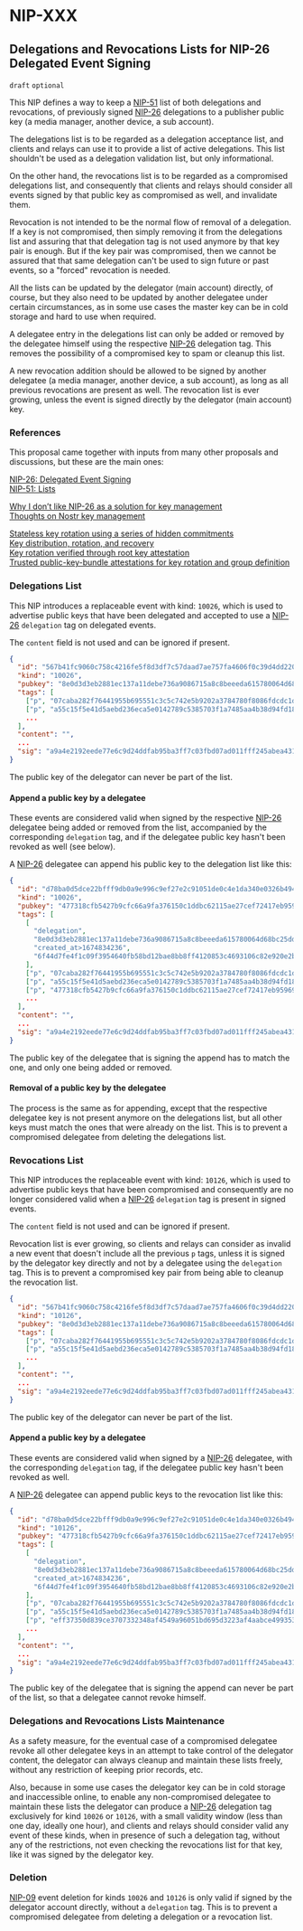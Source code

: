 NIP-XXX
=======

Delegations and Revocations Lists for NIP-26 Delegated Event Signing
-----

`draft` `optional`

This NIP defines a way to keep a [NIP-51](https://github.com/nostr-protocol/nips/blob/master/51.md) list of both delegations and revocations, of previously signed [NIP-26](https://github.com/nostr-protocol/nips/blob/master/26.md) delegations to a publisher public key (a media manager, another device, a sub account).

The delegations list is to be regarded as a delegation acceptance list, and clients and relays can use it to provide a list of active delegations. This list shouldn't be used as a delegation validation list, but only informational.

On the other hand, the revocations list is to be regarded as a compromised delegations list, and consequently that clients and relays should consider all events signed by that public key as compromised as well, and invalidate them.

Revocation is not intended to be the normal flow of removal of a delegation. If a key is not compromised, then simply removing it from the delegations list and assuring that that delegation tag is not used anymore by that key pair is enough. But if the key pair was compromised, then we cannot be assured that that same delegation can't be used to sign future or past events, so a "forced" revocation is needed.

All the lists can be updated by the delegator (main account) directly, of course, but they also need to be updated by another delegatee under certain circumstances, as in some use cases the master key can be in cold storage and hard to use when required.

A delegatee entry in the delegations list can only be added or removed by the delegatee himself using the respective [NIP-26](https://github.com/nostr-protocol/nips/blob/master/26.md) delegation tag. This removes the possibility of a compromised key to spam or cleanup this list.

A new revocation addition should be allowed to be signed by another delegatee (a media manager, another device, a sub account), as long as all previous revocations are present as well. The revocation list is ever growing, unless the event is signed directly by the delegator (main account) key.

### References

This proposal came together with inputs from many other proposals and discussions, but these are the main ones:

[NIP-26: Delegated Event Signing](https://github.com/nostr-protocol/nips/blob/master/26.md)<br>
[NIP-51: Lists](https://github.com/nostr-protocol/nips/blob/master/51.md)

[Why I don’t like NIP-26 as a solution for key management](https://fiatjaf.com/4c79fd7b.html)<br>
[Thoughts on Nostr key management](https://fiatjaf.com/72f5d1e4.html)

[Stateless key rotation using a series of hidden commitments](https://github.com/nostr-protocol/nips/issues/103)<br>
[Key distribution, rotation, and recovery](https://github.com/nostr-protocol/nostr/issues/45)<br>
[Key rotation verified through root key attestation](https://github.com/nostr-protocol/nips/issues/116)<br>
[Trusted public-key-bundle attestations for key rotation and group definition](https://github.com/nostr-protocol/nips/issues/123)

### Delegations List

This NIP introduces a replaceable event with kind: `10026`, which is used to advertise public keys that have been delegated and accepted to use a [NIP-26](https://github.com/nostr-protocol/nips/blob/master/26.md) `delegation` tag on delegated events.

The `content` field is not used and can be ignored if present.

```json
{
  "id": "567b41fc9060c758c4216fe5f8d3df7c57daad7ae757fa4606f0c39d4dd220ef",
  "kind": "10026",
  "pubkey": "8e0d3d3eb2881ec137a11debe736a9086715a8c8beeeda615780064d68bc25dd",
  "tags": [
    ["p", "07caba282f76441955b695551c3c5c742e5b9202a3784780f8086fdcdc1da3a9"],
    ["p", "a55c15f5e41d5aebd236eca5e0142789c5385703f1a7485aa4b38d94fd18dcc4"],
    ...
  ],
  "content": "",
  ...
  "sig": "a9a4e2192eede77e6c9d24ddfab95ba3ff7c03fbd07ad011fff245abea431fb4d3787c2d04aad001cb039cb8de91d83ce30e9a94f82ac3c5a2372aa1294a96bd"
}
```

The public key of the delegator can never be part of the list.

#### Append a public key by a delegatee

These events are considered valid when signed by the respective [NIP-26](https://github.com/nostr-protocol/nips/blob/master/26.md) delegatee being added or removed from the list, accompanied by the corresponding `delegation` tag, and if the delegatee public key hasn't been revoked as well (see below).

A [NIP-26](https://github.com/nostr-protocol/nips/blob/master/26.md) delegatee can append his public key to the delegation list like this:

```json
{
  "id": "d78ba0d5dce22bfff9db0a9e996c9ef27e2c91051de0c4e1da340e0326b4941e",
  "kind": "10026",
  "pubkey": "477318cfb5427b9cfc66a9fa376150c1ddbc62115ae27cef72417eb959691396",
  "tags": [
    [
      "delegation",
      "8e0d3d3eb2881ec137a11debe736a9086715a8c8beeeda615780064d68bc25dd",
      "created_at>1674834236",
      "6f44d7fe4f1c09f3954640fb58bd12bae8bb8ff4120853c4693106c82e920e2b898f1f9ba9bd65449a987c39c0423426ab7b53910c0c6abfb41b30bc16e5f524"
    ],
    ["p", "07caba282f76441955b695551c3c5c742e5b9202a3784780f8086fdcdc1da3a9"],
    ["p", "a55c15f5e41d5aebd236eca5e0142789c5385703f1a7485aa4b38d94fd18dcc4"],
    ["p", "477318cfb5427b9cfc66a9fa376150c1ddbc62115ae27cef72417eb959691396"],
    ...
  ],
  "content": "",
  ...
  "sig": "a9a4e2192eede77e6c9d24ddfab95ba3ff7c03fbd07ad011fff245abea431fb4d3787c2d04aad001cb039cb8de91d83ce30e9a94f82ac3c5a2372aa1294a96bd"
}
```

The public key of the delegatee that is signing the append has to match the one, and only one being added or removed.

#### Removal of a public key by the delegatee

The process is the same as for appending, except that the respective delegatee key is not present anymore on the delegations list, but all other keys must match the ones that were already on the list. This is to prevent a compromised delegatee from deleting the delegations list.

### Revocations List

This NIP introduces the replaceable event with kind: `10126`, which is used to advertise public keys that have been compromised and consequently are no longer considered valid when a [NIP-26](https://github.com/nostr-protocol/nips/blob/master/26.md) `delegation` tag is present in signed events.

The `content` field is not used and can be ignored if present.

Revocation list is ever growing, so clients and relays can consider as invalid a new event that doesn't include all the previous `p` tags, unless it is signed by the delegator key directly and not by a delegatee using the `delegation` tag. This is to prevent a compromised key pair from being able to cleanup the revocation list.

```json
{
  "id": "567b41fc9060c758c4216fe5f8d3df7c57daad7ae757fa4606f0c39d4dd220ef",
  "kind": "10126",
  "pubkey": "8e0d3d3eb2881ec137a11debe736a9086715a8c8beeeda615780064d68bc25dd",
  "tags": [
    ["p", "07caba282f76441955b695551c3c5c742e5b9202a3784780f8086fdcdc1da3a9"],
    ["p", "a55c15f5e41d5aebd236eca5e0142789c5385703f1a7485aa4b38d94fd18dcc4"],
    ...
  ],
  "content": "",
  ...
  "sig": "a9a4e2192eede77e6c9d24ddfab95ba3ff7c03fbd07ad011fff245abea431fb4d3787c2d04aad001cb039cb8de91d83ce30e9a94f82ac3c5a2372aa1294a96bd"
}
```

The public key of the delegator can never be part of the list.

#### Append a public key by a delegatee

These events are considered valid when signed by a [NIP-26](https://github.com/nostr-protocol/nips/blob/master/26.md) delegatee, with the corresponding `delegation` tag, if the delegatee public key hasn't been revoked as well.

A [NIP-26](https://github.com/nostr-protocol/nips/blob/master/26.md) delegatee can append public keys to the revocation list like this:

```json
{
  "id": "d78ba0d5dce22bfff9db0a9e996c9ef27e2c91051de0c4e1da340e0326b4941e",
  "kind": "10126",
  "pubkey": "477318cfb5427b9cfc66a9fa376150c1ddbc62115ae27cef72417eb959691396",
  "tags": [
    [
      "delegation",
      "8e0d3d3eb2881ec137a11debe736a9086715a8c8beeeda615780064d68bc25dd",
      "created_at>1674834236",
      "6f44d7fe4f1c09f3954640fb58bd12bae8bb8ff4120853c4693106c82e920e2b898f1f9ba9bd65449a987c39c0423426ab7b53910c0c6abfb41b30bc16e5f524"
    ],
    ["p", "07caba282f76441955b695551c3c5c742e5b9202a3784780f8086fdcdc1da3a9"],
    ["p", "a55c15f5e41d5aebd236eca5e0142789c5385703f1a7485aa4b38d94fd18dcc4"],
    ["p", "eff37350d839ce3707332348af4549a96051bd695d3223af4aabce4993531d86"],
    ...
  ],
  "content": "",
  ...
  "sig": "a9a4e2192eede77e6c9d24ddfab95ba3ff7c03fbd07ad011fff245abea431fb4d3787c2d04aad001cb039cb8de91d83ce30e9a94f82ac3c5a2372aa1294a96bd"
}
```

The public key of the delegatee that is signing the append can never be part of the list, so that a delegatee cannot revoke himself.

### Delegations and Revocations Lists Maintenance

As a safety measure, for the eventual case of a compromised delegatee revoke all other delegatee keys in an attempt to take control of the delegator content, the delegator can always cleanup and maintain these lists freely, without any restriction of keeping prior records, etc.

Also, because in some use cases the delegator key can be in cold storage and inaccessible online, to enable any non-compromised delegatee to maintain these lists the delegator can produce a [NIP-26](https://github.com/nostr-protocol/nips/blob/master/26.md) delegation tag exclusively for kind `10026` or `10126`, with a small validity window (less than one day, ideally one hour), and clients and relays should consider valid any event of these kinds, when in presence of such a delegation tag, without any of the restrictions, not even checking the revocations list for that key, like it was signed by the delegator key.

### Deletion

[NIP-09](https://github.com/nostr-protocol/nips/blob/master/09.md) event deletion for kinds `10026` and `10126` is only valid if signed by the delegator account directly, without a `delegation` tag. This is to prevent a compromised delegatee from deleting a delegation or a revocation list.
